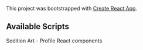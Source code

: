 This project was bootstrapped with [Create React App](https://github.com/facebook/create-react-app).

## Available Scripts

Sedition Art - Profile React components
